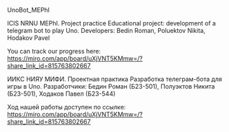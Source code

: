 UnoBot_MEPhI

ICIS NRNU MEPhI. Project practice
Educational project: development of a telegram bot to play Uno.
Developers: Bedin Roman, Poluektov Nikita, Hodakov Pavel

You can track our progress here: https://miro.com/app/board/uXjVNT5KMmw=/?share_link_id=815763802667

ИИКС НИЯУ МИФИ. Проектная практика
Разработка телеграм-бота для игры в Uno.
Разработчики: Бедин Роман (Б23-501), Полуэктов Никита (Б23-501), Ходаков Павел (Б23-544)

Ход нашей работы доступен по ссылке: https://miro.com/app/board/uXjVNT5KMmw=/?share_link_id=815763802667
